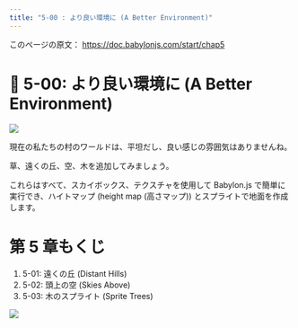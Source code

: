 ```yaml
---
title: "5-00 : より良い環境に (A Better Environment)"
---
```


このページの原文： https://doc.babylonjs.com/start/chap5

# 👯 5-00: より良い環境に (A Better Environment)

![](https://storage.googleapis.com/zenn-user-upload/31acc86c8803-20220429.png)

現在の私たちの村のワールドは、平坦だし、良い感じの雰囲気はありませんね。

草、遠くの丘、空、木を追加してみましょう。

これらはすべて、スカイボックス、テクスチャを使用して Babylon.js で簡単に実行でき、ハイトマップ (height map (高さマップ)) とスプライトで地面を作成します。

# 第 5 章もくじ

1. 5-01: 遠くの丘 (Distant Hills)
2. 5-02: 頭上の空 (Skies Above)
3. 5-03: 木のスプライト (Sprite Trees)

![](https://storage.googleapis.com/zenn-user-upload/19701e2ce3a7-20220403.gif)
